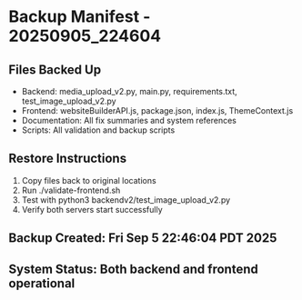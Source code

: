 # Backup Manifest - 20250905_224604

## Files Backed Up
- Backend: media_upload_v2.py, main.py, requirements.txt, test_image_upload_v2.py
- Frontend: websiteBuilderAPI.js, package.json, index.js, ThemeContext.js
- Documentation: All fix summaries and system references
- Scripts: All validation and backup scripts

## Restore Instructions
1. Copy files back to original locations
2. Run ./validate-frontend.sh
3. Test with python3 backendv2/test_image_upload_v2.py
4. Verify both servers start successfully

## Backup Created: Fri Sep  5 22:46:04 PDT 2025
## System Status: Both backend and frontend operational
